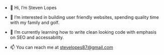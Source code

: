 - 👋 Hi, I’m Steven Lopes

- 👀 I’m interested in building user friendly websites, spending quality time with my family and golf.

- 🌱 I’m currently learning how to write clean looking code with emphasis on SEO and accessability.

- 📫 You can reach me at stevelopes87@gmail.com

